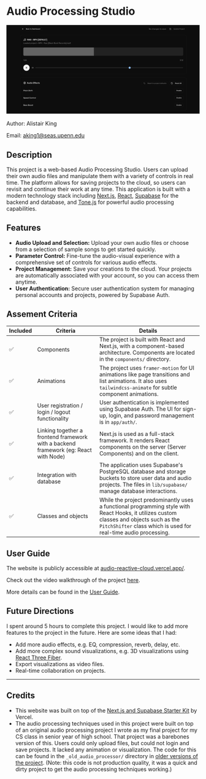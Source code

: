 # Audio Processing Studio
![Screenshot of the Audio Processing Studio](studio_screenshot.png)

Author: Alistair King

Email: [aking1@seas.upenn.edu](mailto:aking1@seas.upenn.edu)

## Description

This project is a web-based Audio Processing Studio. Users can upload their own audio files and manipulate them with a variety of controls in real time. The platform allows for saving projects to the cloud, so users can revisit and continue their work at any time. This application is built with a modern technology stack including [Next.js](https://nextjs.org/), [React](https://react.dev/), [Supabase](https://supabase.com/) for the backend and database, and [Tone.js](https://tonejs.github.io/) for powerful audio processing capabilities.

## Features

- **Audio Upload and Selection:** Upload your own audio files or choose from a selection of sample songs to get started quickly.
- **Parameter Control:** Fine-tune the audio-visual experience with a comprehensive set of controls for various audio effects.
- **Project Management:** Save your creations to the cloud. Your projects are automatically associated with your account, so you can access them anytime.
- **User Authentication:** Secure user authentication system for managing personal accounts and projects, powered by Supabase Auth.
<!-- - **Modern Tech Stack:** Built with Next.js for a fast and responsive user experience, Supabase for backend services, and a component-based architecture for maintainability. -->

## Assement Criteria

| Included| Criteria | Details |
|----------|--------------------|---------|
| ✅ | Components | The project is built with React and Next.js, with a component-based architecture. Components are located in the `components/` directory. |
| ✅ | Animations | The project uses `framer-motion` for UI animations like page transitions and list animations. It also uses `tailwindcss-animate` for subtle component animations. |
| ✅ | User registration / login / logout functionality | User authentication is implemented using Supabase Auth. The UI for sign-up, login, and password management is in `app/auth/`. |
| ✅ | Linking together a frontend framework with a backend framework (eg: React with Node) | Next.js is used as a full-stack framework. It renders React components on the server (Server Components) and on the client. |
| ✅ | Integration with database | The application uses Supabase's PostgreSQL database and storage buckets to store user data and audio projects. The files in `lib/supabase/` manage database interactions.  |
| ✅ | Classes and objects | While the project predominantly uses a functional programming style with React Hooks, it utilizes custom classes and objects such as the `PitchShifter` class which is used for real-time audio processing. |

## User Guide

The website is publicly accessible at [audio-reactive-cloud.vercel.app/](https://audio-reactive-cloud.vercel.app/).

Check out the video walkthrough of the project [here](https://drive.google.com/file/d/1xe7UChLOoBqa04WdxPFm34XOm6HUmLBj/view?usp=sharing).

More details can be found in the [User Guide](./USER_GUIDE.md).

## Future Directions
I spent around 5 hours to complete this project. I would like to add more features to the project in the future. Here are some ideas that I had:

- Add more audio effects, e.g. EQ, compression, reverb, delay, etc.
- Add more complex sound visualizations, e.g. 3D visualizations using [React Three Fiber](https://github.com/pmndrs/react-three-fiber).
- Export visualizations as video files.
- Real-time collaboration on projects.

---

## Credits
- This website was built on top of the [Next.js and Supabase Starter Kit](https://vercel.com/templates/authentication/supabase) by Vercel.
- The audio processing techniques used in this project were built on top of an original audio processing project I wrote as my final project for my CS class in senior year of high school. That project was a barebones version of this. Users could only upload files, but could not login and save projects. It lacked any animation or visualization. The code for this can be found in the `_old_audio_processor/` directory in [older versions of the project](https://github.com/aking526/audio-reactive-cloud/tree/8b5dda464bd32d81508a35be2e09cb0f1905a221/_old_audio_processor). (Note: this code is not production quality, it was a quick and dirty project to get the audio processing techniques working.)
